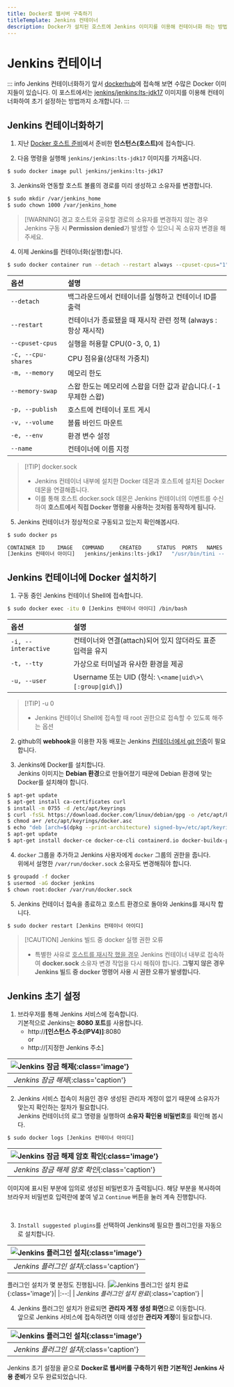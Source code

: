 ```yaml
---
title: Docker로 웹서버 구축하기
titleTemplate: Jenkins 컨테이너
description: Docker가 설치된 호스트에 Jenkins 이미지를 이용해 컨테이너화 하는 방법을 소개합니다.
---
```


# Jenkins 컨테이너

::: info Jenkins 컨테이너화하기 앞서
[dockerhub](https://hub.docker.com/)에 접속해 보면 수많은 Docker 이미지들이 있습니다.
이 포스트에서는 [jenkins/jenkins:lts-jdk17](https://hub.docker.com/r/jenkins/jenkins) 이미지를 이용해 컨테이너화하여 초기 설정하는 방법까지 소개합니다.
:::

## Jenkins 컨테이너화하기

1. 지난 [Docker 호스트 준비](/programming/docker/webserver/host)에서 준비한 <b>인스턴스(호스트)</b>에 접속합니다.

2. 다음 명령을 실행해 `jenkins/jenkins:lts-jdk17` 이미지를 가져옵니다.

```sh
$ sudo docker image pull jenkins/jenkins:lts-jdk17
```

3. Jenkins와 연동할 호스트 볼륨의 경로를 미리 생성하고 소유자를 변경합니다.

```sh
$ sudo mkdir /var/jenkins_home
$ sudo chown 1000 /var/jenkins_home
```

> [!WARNING] 경고
> 호스트와 공유할 경로의 소유자를 변경하지 않는 경우 Jenkins 구동 시 **Permission denied**가 발생할 수 있으니 꼭 소유자 변경을 해주세요.

4. 이제 Jenkins를 컨테이너화(실행)합니다.

```sh
$ sudo docker container run --detach --restart always --cpuset-cpus="1" --cpu-shares="1024" --memory="1g" --memory-swap="1.5g" --publish 8080:8080 --volume /var/jenkins_home:/var/jenkins_home --volume /var/run/docker.sock:/var/run/docker.sock --env TZ=Asiz/Seoul --name jenkins jenkins/jenkins:lts-jdk17
```

| 옵션               | 설명                                                            |
| :----------------- | :-------------------------------------------------------------- |
| `--detach`         | 백그라운드에서 컨테이너를 실행하고 컨테이너 ID를 출력           |
| `--restart`        | 컨테이너가 종료됐을 때 재시작 관련 정책 (always : 항상 재시작)  |
| `--cpuset-cpus`    | 실행을 허용할 CPU(0-3, 0, 1)                                    |
| `-c, --cpu-shares` | CPU 점유율(상대적 가중치)                                       |
| `-m, --memory`     | 메모리 한도                                                     |
| `--memory-swap`    | 스왑 한도는 메모리에 스왑을 더한 값과 같습니다.(-1 무제한 스왑) |
| `-p, --publish`    | 호스트에 컨테이너 포트 게시                                     |
| `-v, --volume`     | 볼륨 바인드 마운트                                              |
| `-e, --env`        | 환경 변수 설정                                                  |
| `--name`           | 컨테이너에 이름 지정                                            |

> [!TIP] docker.sock
>
> - Jenkins 컨테이너 내부에 설치한 Docker 데몬과 호스트에 설치된 Docker 데몬을 연결해줍니다.
> - 이를 통해 호스트 docker.sock 데몬은 Jenkins 컨테이너의 이벤트를 수신하여 **호스트에서 직접 Docker 명령을 사용하는 것처럼 동작하게 됩니다.**

5. Jenkins 컨테이너가 정상적으로 구동되고 있는지 확인해봅시다.

```sh
$ sudo docker ps

CONTAINER ID    IMAGE   COMMAND     CREATED     STATUS  PORTS   NAMES
[Jenkins 컨테이너 아이디]   jenkins/jenkins:lts-jdk17   "/usr/bin/tini -- /u..."    10 seconds ago  up 15 seconds   0.0.0.0:8080->8080/tcp, :::8080->8080/tcp, 50000/tcp    jenkins
```

## Jenkins 컨테이너에 Docker 설치하기

1. 구동 중인 Jenkins 컨테이너 Shell에 접속합니다.

```sh
$ sudo docker exec -itu 0 [Jenkins 컨테이너 아이디] /bin/bash
```

| 옵션                | 설명                                                       |
| :------------------ | :--------------------------------------------------------- |
| `-i, --interactive` | 컨테이너와 연결(attach)되어 있지 않더라도 표준 입력을 유지 |
| `-t, --tty`         | 가상으로 터미널과 유사한 환경을 제공                       |
| `-u, --user`        | Username 또는 UID (형식: `\<name\|uid\>\[:group\|gid\]`)   |

> [!TIP] -u 0
>
> - Jenkins 컨테이너 Shell에 접속할 때 root 권한으로 접속할 수 있도록 해주는 옵션

2. github의 **webhook**을 이용한 자동 배포는 Jenkins <u>컨테이너에서 git 인증</u>이 필요합니다.

3. Jenkins에 Docker를 설치합니다.\
   Jenkins 이미지는 **Debian 환경**으로 만들어졌기 때문에 Debian 환경에 맞는 Docker를 설치해야 합니다.

```sh
$ apt-get update
$ apt-get install ca-certificates curl
$ install -m 0755 -d /etc/apt/keyrings
$ curl -fsSL https://download.docker.com/linux/debian/gpg -o /etc/apt/keyrings/docker.asc
$ chmod a+r /etc/apt/keyrings/docker.asc
$ echo "deb [arch=$(dpkg --print-architecture) signed-by=/etc/apt/keyrings/docker.asc] https://download.docker.com/linux/debian  $(. /etc/os-release && echo "$VERSION_CODENAME") stable" | tee /etc/apt/sources.list.d/docker.list > /dev/null
$ apt-get update
$ apt-get install docker-ce docker-ce-cli containerd.io docker-buildx-plugin docker-compose-plugin
```

4. `docker` 그룹을 추가하고 Jenkins 사용자에게 `docker` 그룹의 권한을 줍니다.\
   위에서 설명한 `/var/run/docker.sock` 소유자도 변경해줘야 합니다.

```sh
$ groupadd -f docker
$ usermod -aG docker jenkins
$ chown root:docker /var/run/docker.sock
```

5. Jenkins 컨테이너 접속을 종료하고 호스트 환경으로 돌아와 Jenkins를 재시작 합니다.

```sh
$ sudo docker restart [Jenkins 컨테이너 아이디]
```

> [!CAUTION] Jenkins 빌드 중 docker 실행 권한 오류
>
> - 특별한 사유로 <u>호스트를 재시작 했을 경우</u> Jenkins 컨테이너 내부로 접속하여 **docker.sock** 소유자 변경 작업을 다시 해줘야 합니다. **그렇지 않은 경우 Jenkins 빌드 중 docker 명령어 사용 시 권한 오류가 발생합니다.**

## Jenkins 초기 설정

1. 브라우저를 통해 Jenkins 서비스에 접속합니다.\
   기본적으로 Jenkins는 **8080 포트**를 사용합니다.
   - http://**[인스턴스 주소(IPV4)]**:8080\
     or
   - http://[지정한 Jenkins 주소]

| ![Jenkins 잠금 해제](./images/jenkins/jenkins03.webp){:class='image'} |
| :-------------------------------------------------------------------: |
|                 _Jenkins 잠금 해제_{:class='caption'}                 |

2. Jenkins 서비스 접속이 처음인 경우 생성된 관리자 계정이 없기 때문에 소유자가 맞는지 확인하는 절차가 필요합니다.\
   Jenkins 컨테이너의 로그 명령을 실행하여 **소유자 확인용 비밀번호**를 확인해 봅시다.

```sh
$ sudo docker logs [Jenkins 컨테이너 아이디]
```

| ![Jenkins 잠금 해제 암호 확인](./images/jenkins/jenkins01.webp){:class='image'} |
| :-----------------------------------------------------------------------------: |
|                 _Jenkins 잠금 해제 암호 확인_{:class='caption'}                 |

이미지에 표시된 부분에 임의로 생성된 비밀번호가 출력됩니다. 해당 부분을 복사하여 브라우저 비밀번호 입력란에 붙여 넣고 `Continue` 버튼을 눌러 계속 진행합니다.

<br />

3. `Install suggested plugins`를 선택하여 Jenkins에 필요한 플러그인을 자동으로 설치합니다.

| ![Jenkins 플러그인 설치](./images/jenkins/jenkins04.webp){:class='image'} |
| :-----------------------------------------------------------------------: |
|                 _Jenkins 플러그인 설치_{:class='caption'}                 |

플러그인 설치가 몇 분정도 진행됩니다.
|![Jenkins 플러그인 설치 완료](./images/jenkins/jenkins06.webp){:class='image'}|
|:--:|
| _Jenkins 플러그인 설치 완료_{:class='caption'} |

4. Jenkins 플러그인 설치가 완료되면 **관리자 계정 생성 화면**으로 이동합니다.\
   앞으로 Jenkins 서비스에 접속하려면 이때 생성한 **관리자 계정**이 필요합니다.

| ![Jenkins 플러그인 설치](./images/jenkins/jenkins07.webp){:class='image'} |
| :-----------------------------------------------------------------------: |
|                 _Jenkins 플러그인 설치_{:class='caption'}                 |

Jenkins 초기 설정을 끝으로 **Docker로 웹서버를 구축하기 위한 기본적인 Jenkins 사용 준비**가 모두 완료되었습니다.
